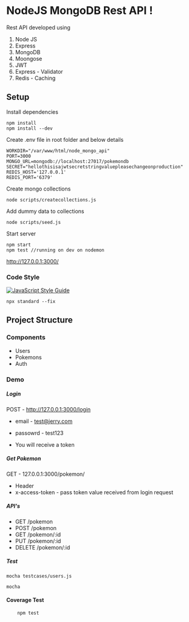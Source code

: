 # NodeJS MongoDB Rest API !
Rest API developed using 

 1. Node JS 
 2. Express  
 3. MongoDB 
 4. Moongose 
 5. JWT
 6. Express - Validator
 7. Redis - Caching
 

## Setup
Install dependencies

    npm install
    npm install --dev

Create .env file in root folder and below details

    WORKDIR="/var/www/html/node_mongo_api"  
    PORT=3000  
    MONGO_URL=mongodb://localhost:27017/pokemondb  
    SECRET="hellothisisajwtsecretstringvaluepleasechangeonproduction"
    REDIS_HOST='127.0.0.1'
    REDIS_PORT='6379'

Create mongo collections

    node scripts/createcollections.js

Add dummy data to collections

    node scripts/seed.js

Start server

    npm start
    npm test //running on dev on nodemon

http://127.0.0.1:3000/

### Code Style
[![JavaScript Style Guide](https://cdn.rawgit.com/standard/standard/master/badge.svg)](https://github.com/standard/standard)

``` 
npx standard --fix 
```

## Project Structure

### Components
- Users
- Pokemons
- Auth

### Demo 
##### Login 
POST - http://127.0.0.1:3000/login

* email - test@jerry.com
* passowrd - test123

* You will receive a token

##### Get Pokemon 
GET - 127.0.0.1:3000/pokemon/
* Header 
* x-access-token - pass token value received from login request


##### API's
* GET /pokemon
* POST /pokemon
* GET /pokemon/:id
* PUT /pokemon/:id
* DELETE /pokemon/:id


##### Test
```
mocha testcases/users.js

mocha 

```

#### Coverage Test
```
    npm test
```







